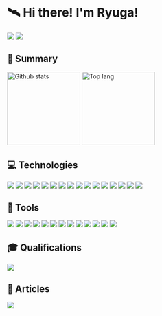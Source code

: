# 🛰 Hi there! I'm Ryuga!
<p>
  <img src="https://img.shields.io/github/followers/ryuga0719?style=social">
  <a href="https://mobile.twitter.com/toaru_fe_">
    <img src="https://img.shields.io/badge/-Twitter-eee.svg?logo=Twitter&style=flat">
  </a>
</p>

  
## 🔑 Summary
<p align=left>
  <img alt="Github stats" height="170px" src="https://github-readme-stats.vercel.app/api?username=ryuga0719&count_private=true&show_icons=true&theme=radical" />
  <img alt="Top lang" height="170px" src="https://github-readme-stats.vercel.app/api/top-langs/?username=ryuga0719&langs_count=6&layout=compact&theme=radical" />
</p>

 ## 💻 Technologies
 <p>
  <img src="https://img.shields.io/badge/Javascript-000.svg?logo=javascript&style=flat">
  <img src="https://img.shields.io/badge/TypeScript-000.svg?logo=typescript&style=flat">
  <img src="https://img.shields.io/badge/Python-000?logo=Python&style=flat">
  <img src="https://img.shields.io/badge/HTML5-333.svg?logo=html5&style=flat">
  <img src="https://img.shields.io/badge/CSS3-1572B6.svg?logo=css3&style=flat">
  <img src="https://img.shields.io/badge/Sass-eee.svg?logo=sass&style=flat">
  <img src="https://img.shields.io/badge/EJS-8BA438.svg?logo=ejs&style=flat">
  <img src="https://img.shields.io/badge/PHP-eee.svg?logo=php&style=flat">
  <img src="https://img.shields.io/badge/Angular-DD0031.svg?logo=Angular&style=flat">
  <img src="https://img.shields.io/badge/Ionic-eee?logo=ionic&style=flat">
  <img src="https://img.shields.io/badge/Bootstrap-000.svg?logo=bootstrap&style=flat">
  <img src="https://img.shields.io/badge/React-555.svg?logo=react&style=flat">
  <img src="https://img.shields.io/badge/Vite-eee?logo=vite&style=flat">
  <img src="https://img.shields.io/badge/jQuery-0769AD.svg?logo=jquery&style=flat">
  <img src="https://img.shields.io/badge/MySQL-000.svg?logo=MySQL&style=flat">
  <img src="https://img.shields.io/badge/Netlify-000.svg?logo=netlify&style=flat">
</p>
 
 ## 🔨 Tools
<p>
  <img src="https://img.shields.io/badge/-Photoshop-000.svg?logo=Adobephotoshop&style=flat">
  <img src="https://img.shields.io/badge/-Lightroom-000.svg?logo=Adobelightroom&style=flat">
  <img src="https://img.shields.io/badge/-XD-000.svg?logo=Adobexd&style=flat">
  <img src="https://img.shields.io/badge/-Excel-217346.svg?logo=microsoftexcel&style=flat">
  <img src="https://img.shields.io/badge/-Powerpoint-B7472A.svg?logo=microsoftpowerpoint&style=flat">
  <img src="https://img.shields.io/badge/-PowerAutomate-0066FF.svg?logo=powerautomate&style=flat">
  <img src="https://img.shields.io/badge/-Git-000?logo=git&style=flat">
  <img src="https://img.shields.io/badge/-GitHub-181717?logo=github&style=flat">
  <img src="https://img.shields.io/badge/-GitLab-FCA121?logo=gitlab&style=flat">
  <img src="https://img.shields.io/badge/-Teams-000.svg?logo=microsoftteams&style=flat">
  <img src="https://img.shields.io/badge/-Slack-000.svg?logo=slack&style=flat">
  <img src="https://img.shields.io/badge/-Skype-000.svg?logo=skype&style=flat">
  <img src="https://img.shields.io/badge/-Notion-000.svg?logo=notion&style=flat">
</p>
 
 ## 🎓 Qualifications
 <img src="https://img.shields.io/badge/-HTML5Professional-333.svg?logo=html5&style=flat">
 
 ## 📂 Articles
 <p>
  <a href="https://zenn.dev/toaru_fe">
    <img src="https://img.shields.io/badge/-zenn-eee.svg?logo=Zenn&style=flat">
  </a>
</p>
